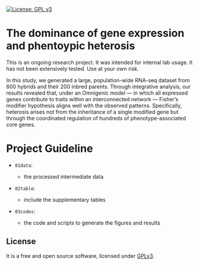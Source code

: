 [![License: GPL v3](https://img.shields.io/badge/License-GPL%20v3-blue.svg)](http://www.gnu.org/licenses/gpl-3.0)

# The dominance of gene expression and phentoypic heterosis

This is an ongoing research project. It was intended for internal lab usage. It has not been extensively tested. Use at your own risk.

In this study, we generated a large, population-wide RNA-seq dataset from 600 hybrids and their 200 inbred parents. 
Through integrative analysis, our results revealed that, under an Omnigenic model — in which all expressed genes contribute to traits within an interconnected network — Fisher’s modifier hypothesis aligns well with the observed patterns. Specifically, heterosis arises not from the inheritance of a single modified gene but through the coordinated regulation of hundreds of phenotype-associated core genes. 

# Project Guideline

- `01data`: 
  - the processed intermediate data

- `02table`: 
  - include the supplementary tables

- `03codes`: 
  - the code and scripts to generate the figures and results


## License

It is a free and open source software, licensed under [GPLv3](LICENSE).